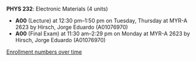 **PHYS 232**: Electronic Materials (4 units)

- **A00** (Lecture) at 12:30 pm–1:50 pm on Tuesday, Thursday at MYR-A 2623 by Hirsch, Jorge Eduardo (A01076970)
- **A00** (Final Exam) at 11:30 am–2:29 pm on Monday at MYR-A 2623 by Hirsch, Jorge Eduardo (A01076970)

[Enrollment numbers over time](./PHYS232.tsv)
